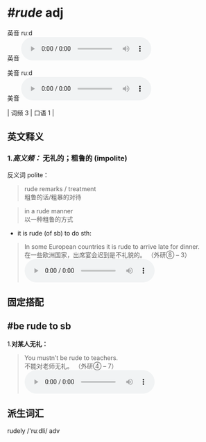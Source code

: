 # ***\#rude*** adj
英音 ruːd  
英音
<audio src="./media/rude-B.aac" controls="controls"></audio>

美音 ruːd  
美音
<audio src="./media/rude.aac" controls="controls"></audio>



| 词频 3 | 口语 1 |  

英文释义
---
### 1.*高义频：* **无礼的；粗鲁的 (impolite)**  
反义词 polite： 

 > rude remarks / treatment   
 > 粗鲁的话/粗暴的对待    

 > in a rude manner   
 > 以一种粗鲁的方式    

- it is rude (of sb) to do sth:

 > In some European countries it is rude to arrive late for dinner.   
 > 在一些欧洲国家，出席宴会迟到是不礼貌的。  （外研⑧ – 3）  
<audio src="./media/rude-1.aac" controls="controls"></audio>


固定搭配
---
## \#be rude to sb 
1.**对某人无礼：**  

 > You mustn’t be rude to teachers.  
 > 不能对老师无礼。  （外研④ – 7）  
<audio src="./media/rude-2.aac" controls="controls"></audio>


派生词汇
---
rudely /'ruːdli/ adv   

